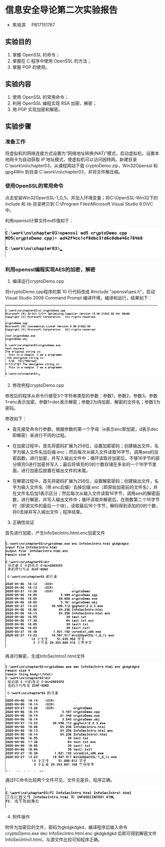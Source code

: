 # 信息安全导论第二次实验报告

+ 焦培淇 &nbsp; &nbsp; PB17151767

## 实验目的

1. 掌握 OpenSSL 的命令；
2. 掌握在 C 程序中使用 OpenSSL 的方法； 
3. 掌握 PGP 的使用。

## 实验内容

1. 使用 OpenSSL 的常用命令； 
2. 利用 OpenSSL 编程实现 RSA 加密、解密； 
3. 用 PGP 实现加密和解密。

## 实验步骤

### 准备工作

将虚拟机的网络连接方式设置为“网络地址转换(NAT)”模式，启动虚拟机，设置本地网卡为自动获取 IP 地址模式，使虚拟机可以访问因特网。新建目录C:\work\ns\chapter03，从课程网站下载 cryptoDemo.zip，Win32Openssl 和 gpg4Win 到目录 C:\work\ns\chapter03，并将文件解压缩。

### 使用OpenSSL的常用命令

点击安装Win32OpenSSL-1_0_1i，并加入环境变量；将C:\OpenSSL-Win32下的 include 和 lib 目录拷贝到 C:\Program Files\Microsoft Visual Studio 9.0\VC 中。

利用openssl计算文件md5值如下：

![md5计算](./images/4.png)

### 利用openssl编程实现AES的加密，解密

1. 编译运行cryptoDemo.cpp

将cryptoDemo.cpp程序的第 10 行代码改成 #include "openssl\aes.h"，启动 Visual Studio 2008 Command Prompt 编译环境，编译和运行，结果如下：

![测试demo](./images/5.png)

2. 修改例程cryptoDemo.cpp

修改后的程序从命令行接受3个字符串类型的参数：参数1，参数2，参数3。参数1=enc表示加密，参数1=dec表示解密；参数2为待加密、解密的文件名；参数3为密码。

修改如下：

+ 首先接受命令行参数，根据参数的第一个字母（e表示enc即加密，d表示dec即解密）来进行不同的过程。

+ 在加密过程中，首先将密码扩展为256位，设置加密密码；创建输出文件，名字为输入文件名加后缀.enc；然后每次从输入文件读取16字节，调用aes的加密函数，进行加密，并写入输出文件中；循环读取并加密后，不够16字节的部分填充0进行加密并写入；最后将填充的0的个数存储在多余的一个16字节里面，进行加密后放置在输出文件的末尾。

+ 在解密过程中，首先将密码扩展为256位，设置解密密码；创建输出文件，名字为输入文件名（带.enc后缀）去掉后缀.enc（即原始加密前的文件名），并在文件名后加1表示区分；然后每次从输入文件读取16字节，调用aes的解密函数，进行解密，并写入输出文件中；循环读取并解密后，在倒数第二个16字节时（即源文件的最后一个块），读取最后16个字节，解码得到添加的0的个数，将0去掉并写入输出文件；程序结束。

3. 正确性验证

首先进行加密，产生InfoSecIntro.html.enc加密文件

![加密](./images/1.png)

再进行解密，生成InfoSecIntro1.html文件

![解密](./images/2.png)

通过FC命令比较两个文件可见，文件无差异，程序正确。

![比较](./images/3.png)

4. 附件操作

附件为加密后的文件，密码为gkdgkdgkd，编译程序后输入命令cryptoDemo.exe dec InfoSecIntro.html.enc gkdgkdgkd 后即可得到解密文件InfoSecIntro1.html，与源文件比较可知程序正确。